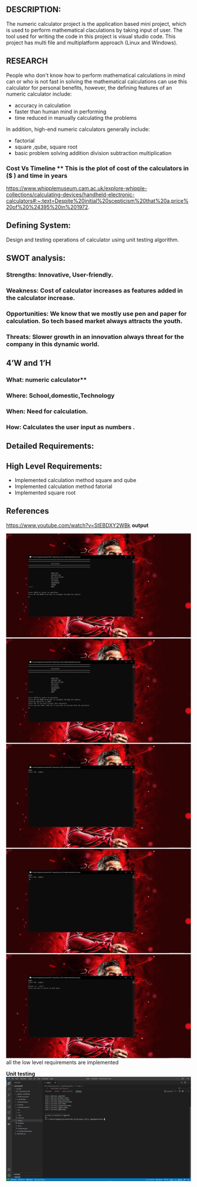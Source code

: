 ## DESCRIPTION:  
The numeric calculator project is the application based mini project, which is used to perform mathematical claculations by taking input of user. The tool used for writing the code in this project is visual studio code. This project has multi file and multiplatform approach (Linux and Windows).

## RESEARCH

People who don't know how to perform mathematical calculations in mind can or who is not fast in solving the mathematical calculations can use this calculator for personal benefits, however, the defining features of an numeric calculator include:

* accuracy in calculation
* faster than human mind in performing
* time reduced in manually calculating the problems


In addition, high-end numeric calculators generally include:

* factorial
* square ,qube, square root
* basic problem solving addition division subtraction multiplication
### Cost Vs Timeline ** This is the plot of cost of the calculators in ($ ) and time in years

https://www.whipplemuseum.cam.ac.uk/explore-whipple-collections/calculating-devices/handheld-electronic-calculators#:~:text=Despite%20initial%20scepticism%20that%20a,price%20of%20%24395%20in%201972.


## Defining System:

Design and testing operations of calculator using unit testing algorithm.

## SWOT analysis:

### Strengths: Innovative, User-friendly.

### Weakness: Cost of calculator increases as features added in the calculator increase.

### Opportunities: We know that we mostly use pen and paper for calculation. So tech based market always attracts the youth.

### Threats: Slower growth in an innovation always threat for the company in this dynamic world.

## 4’W and 1’H

### What: numeric calculator**

### Where: School,domestic,Technology

### When: Need for calculation.

### How: Calculates the user input as numbers .

## Detailed Requirements:

## High Level Requirements:
* Implemented calculation method square and qube	
* Implemented  calculation method fatorial
* Implemented square root
## References
https://www.youtube.com/watch?v=StEBDXY2WBk
__output__

![output1](https://github.com/prabakaran-8bit/M1_ProjectGoal_util/blob/7e905e8326d5574e3dfcb922a4e023cbd2644263/4_TestPlanAndOutput/Screenshot%20(173).png)
![output2](https://github.com/prabakaran-8bit/M1_ProjectGoal_util/blob/7e905e8326d5574e3dfcb922a4e023cbd2644263/4_TestPlanAndOutput/Screenshot%20(174).png)
![output3](https://github.com/prabakaran-8bit/M1_ProjectGoal_util/blob/7e905e8326d5574e3dfcb922a4e023cbd2644263/4_TestPlanAndOutput/Screenshot%20(175).png)
![output4](https://github.com/prabakaran-8bit/M1_ProjectGoal_util/blob/7e905e8326d5574e3dfcb922a4e023cbd2644263/4_TestPlanAndOutput/Screenshot%20(176).png)
![output5](https://github.com/prabakaran-8bit/M1_ProjectGoal_util/blob/7e905e8326d5574e3dfcb922a4e023cbd2644263/4_TestPlanAndOutput/Screenshot%20(177).png)
all the low level requirements are implemented

__Unit testing__
![unitoutput](https://github.com/prabakaran-8bit/M1_ProjectGoal_util/blob/7e905e8326d5574e3dfcb922a4e023cbd2644263/4_TestPlanAndOutput/Screenshot%20(180).png)
